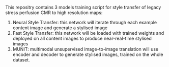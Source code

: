 This repositry contains 3 models training script for style transfer of legacy stress perfusion CMR to high resolution maps:
1. Neural Style Transfer: this network will iterate through each example content image and generate a stylised image
2. Fast Style Transfer: this network will be loaded with trained weights and deployed on all content images to produce near-real-time stylised images
3. MUNIT: multimodal unsupervised image-to-image translation will use encoder and decoder to generate stylised images, trained on the whole dataset.
